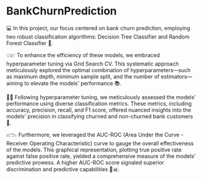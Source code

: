 # BankChurnPrediction

💻 In this project, our focus centered on bank churn prediction, employing two robust classification algorithms: Decision Tree Classifier and Random Forest Classifier 🤖.

💡📈 To enhance the efficiency of these models, we embraced hyperparameter tuning via Grid Search CV. This systematic approach meticulously explored the optimal combination of hyperparameters—such as maximum depth, minimum sample split, and the number of estimators—aiming to elevate the models' performance 📚.

🌟🚀 Following hyperparameter tuning, we meticulously assessed the models' performance using diverse classification metrics. These metrics, including accuracy, precision, recall, and F1 score, offered nuanced insights into the models' precision in classifying churned and non-churned bank customers 🎯.

📈📉 Furthermore, we leveraged the AUC-ROC (Area Under the Curve - Receiver Operating Characteristic) curve to gauge the overall effectiveness of the models. This graphical representation, plotting true positive rate against false positive rate, yielded a comprehensive measure of the models' predictive prowess. A higher AUC-ROC score signaled superior discrimination and predictive capabilities 🔬📊.
